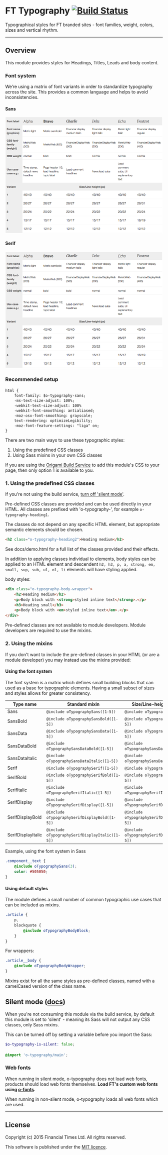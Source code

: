 # FT Typography [![Build Status](https://travis-ci.org/Financial-Times/o-typography.png?branch=master)](https://travis-ci.org/Financial-Times/o-typography)

Typographical styles for FT branded sites - font families, weight, colors, sizes and vertical rhythm.

----

## Overview

This module provides styles for Headings, Titles, Leads and body content.

### Font system

We’re using a matrix of font variants in order to standardize typography across the site. This provides a common language and helps to avoid inconsistencies.

#### Sans
[![Font system sans](https://raw.githubusercontent.com/Financial-Times/o-typography/next-type/img/font-matrix.png)](https://raw.githubusercontent.com/Financial-Times/o-typography/next-type/img/matrix-sans.png)

#### Serif
[![Font system serif](https://raw.githubusercontent.com/Financial-Times/o-typography/next-type/img/font-matrix.png)](https://raw.githubusercontent.com/Financial-Times/o-typography/next-type/img/matrix-serif.png)

### Recommended setup

```
html {
	font-family: $o-typography-sans;
	-ms-text-size-adjust: 100%;
	-webkit-text-size-adjust: 100%
	-webkit-font-smoothing: antialiased;
	-moz-osx-font-smoothing: grayscale;
	text-rendering: optimizeLegibility;
	-moz-font-feature-settings: "liga" on;
}
```

There are two main ways to use these typographic styles:

1. Using the predefined CSS classes
2. Using Sass mixins in your own CSS classes

If you are using the [Origami Build Service](http://origami.ft.com/docs/developer-guide/build-service/) to add this module's CSS to your page, then only option 1 is available to you.

### 1. Using the predefined CSS classes

If you're not using the build service, [turn off 'silent mode'](#silentmode).

Pre-defined CSS classes are provided and can be used directly in your HTML. All classes are prefixed with 'o-typography-', for example `o-typography-heading1`.

The classes do not depend on any specific HTML element, but appropriate semantic elements should be chosen.

```html
<h2 class="o-typography-heading2">Heading medium</h2>
```

See docs/demo.html for a full list of the classes provided and their effects.

In addition to applying classes individual to elements, body styles can be applied to an HTML element and descendent `h2, h3, p, a, strong, em, small, sup, sub, ul, ol, li` elements will have styling applied.

body styles:

```html
<div class="o-typography-body-wrapper">
	<h2>Heading medium</h2>
	<p>Body block with <strong>styled inline text</strong>.</p>
	<h3>Heading small</h3>
	<p>Body block with <em>styled inline text</em>.</p>
</div>
```

Pre-defined classes are not available to module developers. Module developers are required to use the mixins.

### 2. Using the mixins

If you don't want to include the pre-defined classes in your HTML (or are a module developer) you may instead use the mixins provided:

#### Using the font system

The font system is a matrix which defines small building blocks that can used as a base for typographic elements. Having a small subset of sizes and styles allows for greater consistency.

Type name          | Standard mixin                                  | Size/Line-height only mixin
-------------------| ----------------------------------------------- | -----------------------------------
Sans               | `@include oTypographySans([1-5])`               | `@include oTypographySans([1-5])`
SansBold           | `@include oTypographySansBold([1-5])`           | `@include oTypographySansBold([1-5])`
SansData           | `@include oTypographySansData([1-5])`           | `@include oTypographySansData([1-5])`
SansDataBold       | `@include oTypographySansDataBold([1-5])`       | `@include oTypographySansDataBold([1-5])`
SansDataItalic     | `@include oTypographySansDataItalic([1-5])`     | `@include oTypographySansDataItalic([1-5])`
Serif              | `@include oTypographySerif([1-5])`              | `@include oTypographySerif([1-5])`
SerifBold          | `@include oTypographySerifBold([1-5])`          | `@include oTypographySerifBold([1-5])`
SerifItalic        | `@include oTypographySerifItalic([1-5])`        | `@include oTypographySerifItalic([1-5])`
SerifDisplay       | `@include oTypographySerifDisplay([1-5])`       | `@include oTypographySerifDisplay([1-5])`
SerifDisplayBold   | `@include oTypographySerifDisplayBold([1-5])`   | `@include oTypographySerifDisplayBold([1-5])`
SerifDisplayItalic | `@include oTypographySerifDisplayItalic([1-5])` | `@include oTypographySerifDisplayItalic([1-5])`

Example, using the font system in Sass

```scss
.component__text {
	@include oTypographySans(3);
	color: #505050;
}
```

#### Using default styles

The module defines a small number of common typographic use cases that can be included as mixins.

```scss
.article {
	p,
	blockquote {
		@include oTypographyBodyBlock;
	}
}
```

For wrappers:

```scss
.article__body {
	@include oTypographyBodyWrapper;
}
```

Mixins exist for all the same styles as pre-defined classes, named with a camelCased version of the class name.


## Silent mode ([docs](http://origami.ft.com/docs/syntax/scss/#silent-styles)) <a name="silentmode"></a>

When you're not consuming this module via the build service, by default this module is set to 'silent' - meaning its Sass will not output any CSS classes, only Sass mixins.

This can be turned off by setting a variable before you import the Sass:

```scss
$o-typography-is-silent: false;

@import 'o-typography/main';
```

### Web fonts

When running in silent mode, o-typography does not load web fonts, products should load web fonts themselves. **Load FT's custom web fonts using [o-fonts](https://github.com/financial-times/o-fonts).**

When running in non-silent mode, o-typography loads all web fonts which are used.

----

## License

Copyright (c) 2015 Financial Times Ltd. All rights reserved.

This software is published under the [MIT licence](http://opensource.org/licenses/MIT).
